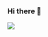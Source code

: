### Hi there 👋

<!--
**yezhem/yezhem** is a ✨ _special_ ✨ repository because its `README.md` (this file) appears on your GitHub profile.

Here are some ideas to get you started:

- 🔭 I’m currently working on ...
- 🌱 I’m currently learning ...
- 👯 I’m looking to collaborate on ...
- 🤔 I’m looking for help with ...
- 💬 Ask me about ...
- 📫 How to reach me: ...
- 😄 Pronouns: ...
- ⚡ Fun fact: ...
-->
<a href="#">

<img src="https://github-readme-stats.vercel.app/api?username=yezhem&show_icons=true&hide_border=true&icon_color=1296db&title_color=1296db">

</a>
